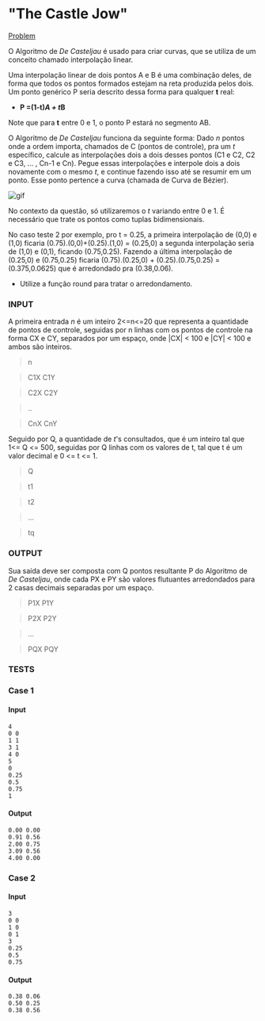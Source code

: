 # "The Castle Jow"
[Problem](https://www.dikastis.com.br/problems/01ENJKPGHCWHYQDMX7GYZPM06C)

O Algoritmo de *De Casteljau* é usado para criar curvas, que se utiliza de um conceito chamado interpolação linear.

Uma interpolação linear de dois pontos A e B é uma combinação deles, de forma que todos os pontos formados estejam na reta produzida pelos dois.
Um ponto genérico P seria descrito dessa forma para qualquer **t** real:

* **P =(1-t)*A + t*B** 

Note que para **t** entre 0 e 1, o ponto P estará no segmento AB.


O Algoritmo de *De Casteljau* funciona da seguinte forma:
Dado *n* pontos onde a ordem importa, chamados de C (pontos de controle), pra um *t* específico, calcule as interpolações dois a dois desses pontos (C1 e C2, C2 e C3, ... , Cn-1 e Cn). Pegue essas interpolações e interpole dois a dois novamente com o mesmo *t*, e continue fazendo isso até se resumir em um ponto. Esse ponto pertence a curva (chamada de Curva de Bézier).

![gif](https://upload.wikimedia.org/wikipedia/commons/f/f4/Bezier_Linear_Interpolation.gif)


No contexto da questão, só utilizaremos o *t* variando entre 0 e 1.
É necessário que trate os pontos como tuplas bidimensionais.

No caso teste 2 por exemplo, pro t = 0.25, a primeira interpolação de (0,0) e (1,0) ficaria (0.75).(0,0)+(0.25).(1,0) = (0.25,0) a segunda interpolação seria de (1,0) e (0,1), ficando (0.75,0.25). Fazendo a última interpolação de (0.25,0) e (0.75,0.25) ficaria (0.75).(0.25,0) + (0.25).(0.75,0.25) = (0.375,0.0625) que é arredondado pra (0.38,0.06).


* Utilize a função round para tratar o arredondamento.


### INPUT
A primeira entrada *n* é um inteiro 2<=n<=20 que representa a quantidade de pontos de controle, seguidas por n linhas com os pontos de controle na forma CX e CY, separados por um espaço, onde  |CX| < 100 e  |CY| < 100 e ambos são inteiros.

>n

>C1X C1Y

>C2X C2Y

>..

>CnX CnY

Seguido por Q, a quantidade de *t*'s consultados, que é um inteiro tal que
1<= Q <= 500, seguidas por Q linhas com os valores de t, tal que t é um valor decimal e 0 <= t <= 1.

> Q

> t1

> t2

> ...

> tq
### OUTPUT
Sua saída deve ser composta com Q pontos resultante P do Algoritmo de *De Casteljau*, onde cada PX e PY são valores flutuantes arredondados para 2 casas decimais separadas por um espaço.

>P1X P1Y

>P2X P2Y

> ...

>PQX PQY

### TESTS
### Case 1
#### Input
```
4
0 0
1 1
3 1
4 0
5
0
0.25
0.5
0.75
1
```
#### Output
```
0.00 0.00
0.91 0.56
2.00 0.75
3.09 0.56
4.00 0.00
```
### Case 2
#### Input
```
3
0 0
1 0
0 1
3
0.25
0.5
0.75
```
#### Output
```
0.38 0.06
0.50 0.25
0.38 0.56
```